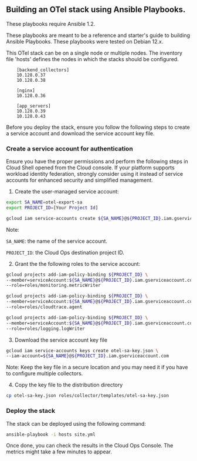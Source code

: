 Building an OTel stack using Ansible Playbooks.
-------------------------------------------

These playbooks require Ansible 1.2.

These playbooks are meant to be a reference and starter's guide to building
Ansible Playbooks. These playbooks were tested on Debian 12.x.

This OTel stack can be on a single node or multiple nodes. The inventory file
'hosts' defines the nodes in which the stacks should be configured.

        [backend_collectors]
        10.128.0.37
        10.128.0.38

        [nginx]
        10.128.0.36

        [app_servers]
        10.128.0.39
        10.128.0.43

Before you deploy the stack, ensure you follow the following steps to create a
service account and download the service account key file.

### Create a service account for authentication

Ensure you have the proper permissions and perform the following steps in Cloud Shell opened from the Cloud console. If your platform supports workload identity federation, strongly consider using it instead of service accounts for enhanced security and simplified management.

1) Create the user-managed service account:

```bash
export SA_NAME=otel-export-sa
export PROJECT_ID=[Your Project Id]

gcloud iam service-accounts create ${SA_NAME}@${PROJECT_ID}.iam.gserviceaccount.com
```
 Note:

 `SA_NAME`: the name of the service account.

 `PROJECT_ID`: the Cloud Ops destination project ID.

2) Grant the the following roles to the service account:

```bash    
gcloud projects add-iam-policy-binding ${PROJECT_ID} \
--member=serviceAccount:${SA_NAME}@${PROJECT_ID}.iam.gserviceaccount.com \
--role=roles/monitoring.metricWriter

gcloud projects add-iam-policy-binding ${PROJECT_ID} \
--member=serviceAccount:${SA_NAME}@${PROJECT_ID}.iam.gserviceaccount.com \
--role=roles/cloudtrace.agent

gcloud projects add-iam-policy-binding ${PROJECT_ID} \
--member=serviceAccount:${SA_NAME}@${PROJECT_ID}.iam.gserviceaccount.com \
--role=roles/logging.logWriter
```

3) Download the service account key file

```bash
gcloud iam service-accounts keys create otel-sa-key.json \
--iam-account=${SA_NAME}@${PROJECT_ID}.iam.gserviceaccount.com
```

Note: Keep the key file in a secure location and you may need it if you have to configure multiple collectors.

4) Copy the key file to the distribution directory

```bash
cp otel-sa-key.json roles/collector/templates/otel-sa-key.json
```

### Deploy the stack
The stack can be deployed using the following
command:
```bash
ansible-playbook -i hosts site.yml
```

Once done, you can check the results in the Cloud Ops Console. The metrics  might take a few minutes to appear.
